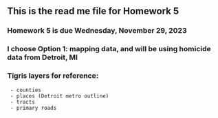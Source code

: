 ## This is the read me file for Homework 5

### Homework 5 is due Wednesday, November 29, 2023

### I choose Option 1: mapping data, and will be using homicide data from Detroit, MI

### Tigris layers for reference:
     - counties
     - places (Detroit metro outline)
     - tracts
     - primary roads
     